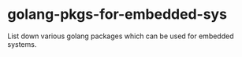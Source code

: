 # golang-pkgs-for-embedded-sys
List down various golang packages which can be used for embedded systems.
